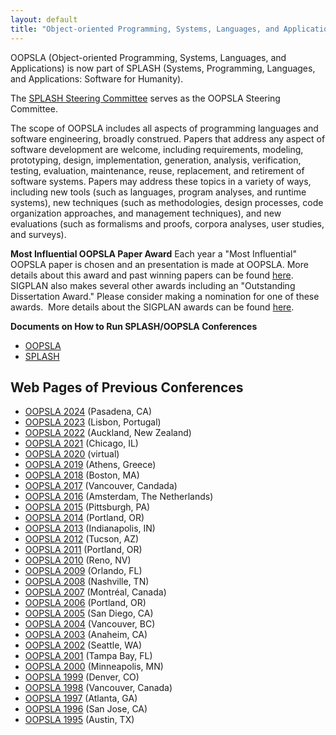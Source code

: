 ```yaml
---
layout: default
title: "Object-oriented Programming, Systems, Languages, and Applications (OOPSLA)"
---
```

OOPSLA (Object-oriented Programming, Systems, Languages, and
Applications) is now part of SPLASH (Systems, Programming,
Languages, and Applications: Software for Humanity).

The [SPLASH Steering Committee](/Conferences/SPLASH) serves as the OOPSLA Steering Committee.

The scope of OOPSLA includes all aspects of programming languages and software engineering, broadly construed.
Papers that address any aspect of software development are welcome, including requirements, modeling, prototyping, design, implementation, generation, analysis, verification, testing, evaluation, maintenance, reuse, replacement, and retirement of software systems. Papers may address these topics in a variety of ways, including new tools (such as languages, program analyses, and runtime systems), new techniques (such as methodologies, design processes, code organization approaches, and management techniques), and new evaluations (such as formalisms and proofs, corpora analyses, user studies, and surveys).

**Most Influential OOPSLA Paper Award**
Each year a "Most Influential" OOPSLA paper is chosen and an
presentation is made at OOPSLA. More details about this award and
past winning papers can be found [here](/Awards/OOPSLA/). SIGPLAN
also makes several other awards including an "Outstanding
Dissertation Award." Please consider making a nomination for one of
these awards.&#160; More details about the SIGPLAN awards can be found
[here](/Awards/).

**Documents on How to Run SPLASH/OOPSLA Conferences**

   * [OOPSLA](https://docs.google.com/document/d/1z7_xpE4jiZOmKQSrL0gh_doLd0SiU4Qcj98X-v0gV9c)
   * [SPLASH](https://docs.google.com/document/d/1wyVhwfp4TXm9_EeIDAZ5SS7YyvR0WedsFxeCynAAEt4)

Web Pages of Previous Conferences
---------------------------------

* [OOPSLA 2024](https://2024.splashcon.org/track/splash-2024-oopsla) (Pasadena, CA)
* [OOPSLA 2023](https://2023.splashcon.org/track/splash-2023-oopsla) (Lisbon, Portugal)
* [OOPSLA 2022](https://2022.splashcon.org/track/splash-2022-oopsla) (Auckland, New Zealand)
* [OOPSLA 2021](https://2021.splashcon.org/track/splash-2021-oopsla) (Chicago, IL)
* [OOPSLA 2020](https://2020.splashcon.org/track/splash-2020-oopsla) (virtual)
* [OOPSLA 2019](http://2019.splashcon.org/) (Athens, Greece)
* [OOPSLA 2018](http://2018.splashcon.org/) (Boston, MA)
* [OOPSLA 2017](http://2017.splashcon.org/) (Vancouver, Candada)
* [OOPSLA 2016](http://2016.splashcon.org/) (Amsterdam, The Netherlands)
* [OOPSLA 2015](http://2015.splashcon.org/) (Pittsburgh, PA)
* [OOPSLA 2014](http://2014.splashcon.org/) (Portland, OR)
* [OOPSLA 2013](http://splashcon.org/2013/) (Indianapolis, IN)
* [OOPSLA 2012](http://splashcon.org/2012/) (Tucson, AZ)
* [OOPSLA 2011](http://splashcon.org/2011/) (Portland, OR)
* [OOPSLA 2010](http://splashcon.org/2010/) (Reno, NV)
* [OOPSLA 2009](http://www.oopsla.org/oopsla2009/) (Orlando, FL)
* [OOPSLA 2008](http://www.oopsla.org/oopsla2008/) (Nashville, TN)
* [OOPSLA 2007](http://www.oopsla.org/oopsla2007/) (Montr&#233;al, Canada)
* [OOPSLA 2006](http://www.oopsla.org/2006/) (Portland, OR)
* [OOPSLA 2005](http://www.oopsla.org/2005/) (San Diego, CA)
* [OOPSLA 2004](http://www.oopsla.org/2004/) (Vancouver, BC)
* [OOPSLA 2003](http://www.oopsla.org/oopsla2003/files/) (Anaheim, CA)
* [OOPSLA 2002](http://www.oopsla.org/2002/) (Seattle, WA)
* [OOPSLA 2001](http://www.oopsla.org/2001/) (Tampa Bay, FL)
* [OOPSLA 2000](http://www.oopsla.org/2000/) (Minneapolis, MN)
* [OOPSLA 1999](http://classic.sigplan.org/oopsla/oopsla99/) (Denver, CO)
* [OOPSLA 1998](http://classic.sigplan.org/oopsla/oopsla98/) (Vancouver, Canada)
* [OOPSLA 1997](http://classic.sigplan.org/oopsla/oopsla97/oopsla97.html) (Atlanta, GA)
* [OOPSLA 1996](http://classic.sigplan.org/oopsla/oopsla96/oopsla96.html) (San Jose, CA)
* [OOPSLA 1995](http://classic.sigplan.org/oopsla/oopsla95/oopslb95.html) (Austin, TX)
